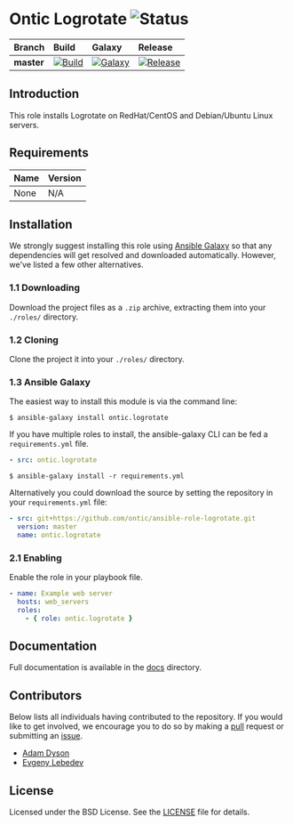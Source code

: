 # Ontic Logrotate ![Status](https://img.shields.io/badge/project-maintained-brightgreen.svg)

| Branch             | Build               | Galaxy              | Release              |
| :----------------- | :------------------ | :------------------ | :------------------- |
| **master**         | [![Build](https://img.shields.io/travis/ontic/ansible-role-logrotate/master.svg)](https://travis-ci.org/ontic/ansible-role-logrotate) | [![Galaxy](https://img.shields.io/badge/galaxy-ontic.logrotate-blue.svg)](https://galaxy.ansible.com/ontic/logrotate/) | [![Release](https://img.shields.io/github/release/ontic/ansible-role-logrotate.svg)](https://github.com/ontic/ansible-role-logrotate/releases) |

## Introduction

This role installs Logrotate on RedHat/CentOS and Debian/Ubuntu Linux servers.

## Requirements

| Name                                                                                          | Version       |
| :-------------------------------------------------------------------------------------------- | :------------ |
None                                                                                            | N/A           |


## Installation

We strongly suggest installing this role using [Ansible Galaxy](https://galaxy.ansible.com) so that any dependencies
will get resolved and downloaded automatically. However, we've listed a few other alternatives.

### 1.1 Downloading

Download the project files as a `.zip` archive, extracting them into your `./roles/` directory.

### 1.2 Cloning

Clone the project it into your `./roles/` directory.

### 1.3 Ansible Galaxy

The easiest way to install this module is via the command line:

```
$ ansible-galaxy install ontic.logrotate
```

If you have multiple roles to install, the ansible-galaxy CLI can be fed a `requirements.yml` file.

```yml
- src: ontic.logrotate
```

```
$ ansible-galaxy install -r requirements.yml
```

Alternatively you could download the source by setting the repository in your `requirements.yml` file:

```yml
- src: git+https://github.com/ontic/ansible-role-logrotate.git
  version: master
  name: ontic.logrotate
```

### 2.1 Enabling

Enable the role in your playbook file.

```yml
- name: Example web server
  hosts: web_servers
  roles:
    - { role: ontic.logrotate }
```

## Documentation

Full documentation is available in the [docs](/docs) directory.

## Contributors

Below lists all individuals having contributed to the repository. If you would like to get involved, we encourage
you to do so by making a [pull](../../pulls) request or submitting an [issue](../../issues).

* [Adam Dyson](https://github.com/adamdyson)
* [Evgeny Lebedev](https://github.com/lebe-dev)

## License

Licensed under the BSD License. See the [LICENSE](/LICENSE) file for details.